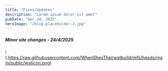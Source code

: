 ```yaml
---
title: "Fixes/Updates"
description: "Lorem ipsum dolor sit amet"
pubDate: "Apr 24, 2025"
heroImage: "/blog-placeholder-2.jpg"
---
```



<h5>Minor site changes - 24/4/2025</h5> 

!(.https://raw.githubusercontent.com/WhenShesThai/wstbuild/refs/heads/main/public/wsticon.png)

